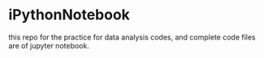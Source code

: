# iPythonNotebook

this repo for the practice for data analysis codes, and complete code files are of jupyter notebook.





